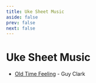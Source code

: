 ```yaml
---
title: Uke Sheet Music
aside: false
prev: false
next: false
---
```


# Uke Sheet Music

- [Old Time Feeling](/content/old-time-feeling) - Guy Clark
